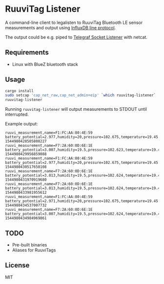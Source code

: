 # RuuviTag Listener

A command-line client to legalisten to RuuviTag Bluetooth LE sensor measurements and output using [InfluxDB line protocol](https://docs.influxdata.com/influxdb/v1.7/write_protocols/line_protocol_reference/).

The output could be e.g. piped to [Telegraf Socket Listener](https://github.com/influxdata/telegraf/tree/master/plugins/inputs/socket_listener) with netcat.

## Requirements

* Linux with BlueZ bluetooth stack

## Usage

```sh
cargo install
sudo setcap 'cap_net_raw,cap_net_admin+eip' `which ruuvitag-listener`
ruuvitag-listener
```

Running `ruuvitag-listener` will output measurements to STDOUT until interrupted.

Example output:

```
ruuvi_measurement,name=F1:FC:AA:80:4E:59 battery_potential=2.977,humidity=20,pressure=102.675,temperature=19.45 1544980428505808227
ruuvi_measurement,name=F7:2A:60:0D:6E:1E battery_potential=3.007,humidity=19.5,pressure=102.623,temperature=19.43 1544980429956859088
ruuvi_measurement,name=F1:FC:AA:80:4E:59 battery_potential=2.977,humidity=20,pressure=102.675,temperature=19.45 1544980430517650108
ruuvi_measurement,name=F7:2A:60:0D:6E:1E battery_potential=3.013,humidity=19.5,pressure=102.624,temperature=19.43 1544980431970919680
ruuvi_measurement,name=F7:2A:60:0D:6E:1E battery_potential=3.013,humidity=19.5,pressure=102.624,temperature=19.43 1544980433981955612
ruuvi_measurement,name=F1:FC:AA:80:4E:59 battery_potential=2.971,humidity=20,pressure=102.675,temperature=19.45 1544980434537007732
ruuvi_measurement,name=F7:2A:60:0D:6E:1E battery_potential=3.007,humidity=19.5,pressure=102.624,temperature=19.43 1544980434984969861
```

## TODO

* Pre-built binaries
* Aliases for RuuviTags

## License

MIT
